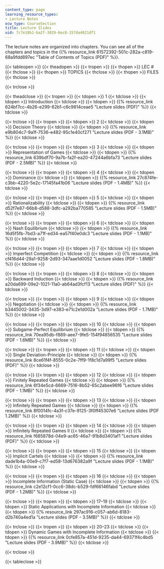 ```yaml
---
content_type: page
learning_resource_types:
- Lecture Notes
ocw_type: CourseSection
title: Lecture Slides
uid: 7c7e18b1-ba2f-3029-6ec8-157da4021df1
---
```


The lecture notes are organized into chapters. You can see all of the chapters and topics in the {{% resource_link 61572392-501c-282a-c819-68a9fdd897ec "Table of Contents of Topics (PDF)" %}}.

{{< tableopen >}}
{{< theadopen >}}
{{< tropen >}}
{{< thopen >}}
LEC #
{{< thclose >}}
{{< thopen >}}
TOPICS
{{< thclose >}}
{{< thopen >}}
FILES
{{< thclose >}}

{{< trclose >}}

{{< theadclose >}}
{{< tropen >}}
{{< tdopen >}}
1
{{< tdclose >}}
{{< tdopen >}}
Introduction
{{< tdclose >}}
{{< tdopen >}}
{{% resource_link 624bf7cc-4b26-e299-62b1-c6c9814ceae5 "Lecture slides (PDF)" %}}
{{< tdclose >}}

{{< trclose >}}
{{< tropen >}}
{{< tdopen >}}
2
{{< tdclose >}}
{{< tdopen >}}
Decision Theory
{{< tdclose >}}
{{< tdopen >}}
{{% resource_link e9b804c7-9a1f-7536-e482-95c1e40cf271 "Lecture slides (PDF - 3.1MB)" %}}
{{< tdclose >}}

{{< trclose >}}
{{< tropen >}}
{{< tdopen >}}
3
{{< tdclose >}}
{{< tdopen >}}
Representation of Games
{{< tdclose >}}
{{< tdopen >}}
{{% resource_link 639bdf70-9a7b-fa2f-ea20-47244a6bfa73 "Lecture slides (PDF - 2.5MB)" %}}
{{< tdclose >}}

{{< trclose >}}
{{< tropen >}}
{{< tdopen >}}
4
{{< tdclose >}}
{{< tdopen >}}
Dominance
{{< tdclose >}}
{{< tdopen >}}
{{% resource_link 27c874fe-c3bb-4220-5e2c-17145fa41b06 "Lecture slides (PDF - 1.4MB)" %}}
{{< tdclose >}}

{{< trclose >}}
{{< tropen >}}
{{< tdopen >}}
5
{{< tdclose >}}
{{< tdopen >}}
Rationalizability
{{< tdclose >}}
{{< tdopen >}}
{{% resource_link d52f7e87-66b8-d588-3dfc-a292ba770585 "Lecture slides (PDF - 1.5MB)" %}}
{{< tdclose >}}

{{< trclose >}}
{{< tropen >}}
{{< tdopen >}}
6
{{< tdclose >}}
{{< tdopen >}}
Nash Equilibrium
{{< tdclose >}}
{{< tdopen >}}
{{% resource_link 16d5f5fb-7bd3-a71f-ed34-ea57f40e0dc3 "Lecture slides (PDF - 1.1MB)" %}}
{{< tdclose >}}

{{< trclose >}}
{{< tropen >}}
{{< tdopen >}}
7
{{< tdclose >}}
{{< tdopen >}}
Imperfect Competition
{{< tdclose >}}
{{< tdopen >}}
{{% resource_link cf416d44-29a1-9258-2d93-347aae1d0052 "Lecture slides (PDF - 1.8MB)" %}}
{{< tdclose >}}

{{< trclose >}}
{{< tropen >}}
{{< tdopen >}}
8
{{< tdclose >}}
{{< tdopen >}}
Backward Induction
{{< tdclose >}}
{{< tdopen >}}
{{% resource_link a20da699-09e2-1021-11a0-ab64ad3fcf13 "Lecture slides (PDF)" %}}
{{< tdclose >}}

{{< trclose >}}
{{< tropen >}}
{{< tdopen >}}
9
{{< tdclose >}}
{{< tdopen >}}
Negotiation
{{< tdclose >}}
{{< tdopen >}}
{{% resource_link b3445002-3435-3d97-e383-e71c2e1d002a "Lecture slides (PDF - 1.7MB)" %}}
{{< tdclose >}}

{{< trclose >}}
{{< tropen >}}
{{< tdopen >}}
10
{{< tdclose >}}
{{< tdopen >}}
Subgame-Perfect Equilibrium
{{< tdclose >}}
{{< tdopen >}}
{{% resource_link 70ea95db-f889-aee7-9fe5-154f94856535 "Lecture slides (PDF - 1.6MB)" %}}
{{< tdclose >}}

{{< trclose >}}
{{< tropen >}}
{{< tdopen >}}
11
{{< tdclose >}}
{{< tdopen >}}
Single Deviation-Principle
{{< tdclose >}}
{{< tdopen >}}
{{% resource_link 8ce61f4f-8555-0c2e-7ff9-1f8c1d7a99f5 "Lecture slides (PDF)" %}}
{{< tdclose >}}

{{< trclose >}}
{{< tropen >}}
{{< tdopen >}}
12
{{< tdclose >}}
{{< tdopen >}}
Finitely Repeated Games
{{< tdclose >}}
{{< tdopen >}}
{{% resource_link 6f34e5cd-6669-7516-8b52-65c2abee96f6 "Lecture slides (PDF - 1.1MB)" %}}
{{< tdclose >}}

{{< trclose >}}
{{< tropen >}}
{{< tdopen >}}
13
{{< tdclose >}}
{{< tdopen >}}
Infinitely Repeated Games
{{< tdclose >}}
{{< tdopen >}}
{{% resource_link 8f0014fc-4a3f-c37e-9125-3f0ff45307e6 "Lecture slides (PDF 1.2MB)" %}}
{{< tdclose >}}

{{< trclose >}}
{{< tropen >}}
{{< tdopen >}}
14
{{< tdclose >}}
{{< tdopen >}}
Infinitely Repeated Games II
{{< tdclose >}}
{{< tdopen >}}
{{% resource_link f685878d-04e9-ac65-46a7-91b8d3401af1 "Lecture slides (PDF)" %}}
{{< tdclose >}}

{{< trclose >}}
{{< tropen >}}
{{< tdopen >}}
15
{{< tdclose >}}
{{< tdopen >}}
Implicit Cartels
{{< tdclose >}}
{{< tdopen >}}
{{% resource_link dade1b4a-00e9-c7f7-ed58-13d676382a9f "Lecture slides (PDF - 1.1MB)" %}}
{{< tdclose >}}

{{< trclose >}}
{{< tropen >}}
{{< tdopen >}}
16
{{< tdclose >}}
{{< tdopen >}}
Incomplete Information (Static Case)
{{< tdclose >}}
{{< tdopen >}}
{{% resource_link c2e12cf1-0cc6-38dc-b529-fdf66146fabd "Lecture slides (PDF - 1.2MB)" %}}
{{< tdclose >}}

{{< trclose >}}
{{< tropen >}}
{{< tdopen >}}
17–19
{{< tdclose >}}
{{< tdopen >}}
Static Applications with Incomplete Information
{{< tdclose >}}
{{< tdopen >}}
{{% resource_link 297ac916-c057-ab6d-8183-d2b740a4ed1a "Lecture slides (PDF - 3.5MB)" %}}
{{< tdclose >}}

{{< trclose >}}
{{< tropen >}}
{{< tdopen >}}
20–23
{{< tdclose >}}
{{< tdopen >}}
Dynamic Games with Incomplete Information
{{< tdclose >}}
{{< tdopen >}}
{{% resource_link 0cfe857a-451d-9235-da44-69371f4c4bd5 "Lecture slides (PDF - 3.9MB)" %}}
{{< tdclose >}}

{{< trclose >}}

{{< tableclose >}}